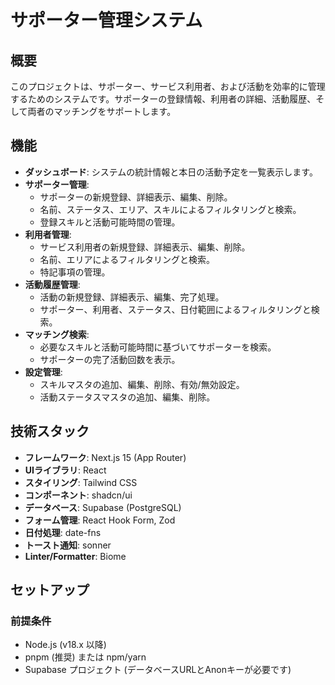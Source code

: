 # サポーター管理システム

## 概要

このプロジェクトは、サポーター、サービス利用者、および活動を効率的に管理するためのシステムです。サポーターの登録情報、利用者の詳細、活動履歴、そして両者のマッチングをサポートします。

## 機能

*   **ダッシュボード**: システムの統計情報と本日の活動予定を一覧表示します。
*   **サポーター管理**:
    *   サポーターの新規登録、詳細表示、編集、削除。
    *   名前、ステータス、エリア、スキルによるフィルタリングと検索。
    *   登録スキルと活動可能時間の管理。
*   **利用者管理**:
    *   サービス利用者の新規登録、詳細表示、編集、削除。
    *   名前、エリアによるフィルタリングと検索。
    *   特記事項の管理。
*   **活動履歴管理**:
    *   活動の新規登録、詳細表示、編集、完了処理。
    *   サポーター、利用者、ステータス、日付範囲によるフィルタリングと検索。
*   **マッチング検索**:
    *   必要なスキルと活動可能時間に基づいてサポーターを検索。
    *   サポーターの完了活動回数を表示。
*   **設定管理**:
    *   スキルマスタの追加、編集、削除、有効/無効設定。
    *   活動ステータスマスタの追加、編集、削除。

## 技術スタック

*   **フレームワーク**: Next.js 15 (App Router)
*   **UIライブラリ**: React
*   **スタイリング**: Tailwind CSS
*   **コンポーネント**: shadcn/ui
*   **データベース**: Supabase (PostgreSQL)
*   **フォーム管理**: React Hook Form, Zod
*   **日付処理**: date-fns
*   **トースト通知**: sonner
*   **Linter/Formatter**: Biome

## セットアップ

### 前提条件

*   Node.js (v18.x 以降)
*   pnpm (推奨) または npm/yarn
*   Supabase プロジェクト (データベースURLとAnonキーが必要です)